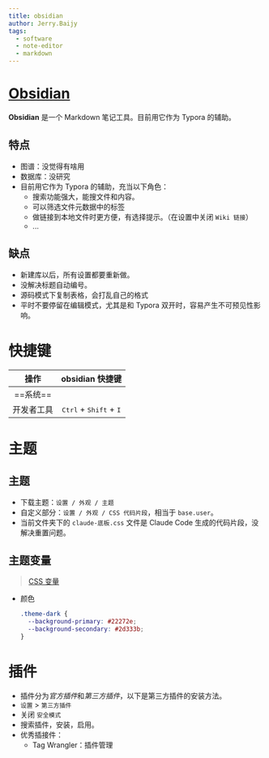 ```yaml
---
title: obsidian
author: Jerry.Baijy
tags:
  - software
  - note-editor
  - markdown
---
```


# [Obsidian](https://obsidian.md/)

**Obsidian** 是一个 Markdown 笔记工具。目前用它作为 Typora 的辅助。

## 特点

- 图谱：没觉得有啥用
- 数据库：没研究
- 目前用它作为 Typora 的辅助，充当以下角色：
    - 搜索功能强大，能搜文件和内容。
    - 可以筛选文件元数据中的标签
    - 做链接到本地文件时更方便，有选择提示。（在设置中关闭 `Wiki 链接`）
    - ...

## 缺点

- 新建库以后，所有设置都要重新做。
- 没解决标题自动编号。
- 源码模式下复制表格，会打乱自己的格式
- 平时不要停留在编辑模式，尤其是和 Typora 双开时，容易产生不可预见性影响。

# 快捷键

|   操作   |                   obsidian 快捷键                    |
| :----: | :-----------------------------------------------: |
| ==系统== |                                                   |
| 开发者工具  | <kbd>Ctrl</kbd> + <kbd>Shift</kbd> + <kbd>I</kbd> |

# 主题

## 主题

- 下载主题：`设置 / 外观 / 主题`
- 自定义部分：`设置 / 外观 / CSS 代码片段`，相当于 `base.user`。
- 当前文件夹下的 `claude-底板.css` 文件是 Claude Code 生成的代码片段，没解决重置问题。

## 主题变量

> [CSS 变量](https://docs.obsidian.md/Reference/CSS+variables/CSS+variables)

- 颜色

    ```css
    .theme-dark {
      --background-primary: #22272e;
      --background-secondary: #2d333b;
    }
    ```

# 插件

- 插件分为*官方插件*和*第三方插件*，以下是第三方插件的安装方法。
- `设置` > `第三方插件`
- 关闭 `安全模式`
- 搜索插件，安装，启用。
- 优秀插接件：
    - Tag Wrangler：插件管理